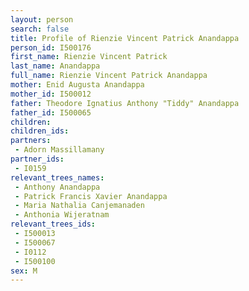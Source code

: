 ```yaml
---
layout: person
search: false
title: Profile of Rienzie Vincent Patrick Anandappa
person_id: I500176
first_name: Rienzie Vincent Patrick
last_name: Anandappa
full_name: Rienzie Vincent Patrick Anandappa
mother: Enid Augusta Anandappa
mother_id: I500012
father: Theodore Ignatius Anthony "Tiddy" Anandappa
father_id: I500065
children:
children_ids:
partners:
 - Adorn Massillamany
partner_ids:
 - I0159
relevant_trees_names:
 - Anthony Anandappa
 - Patrick Francis Xavier Anandappa
 - Maria Nathalia Canjemanaden
 - Anthonia Wijeratnam
relevant_trees_ids:
 - I500013
 - I500067
 - I0112
 - I500100
sex: M
---
```


